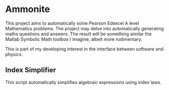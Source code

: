 # Ammonite

This project aims to automatically solve Pearson Edexcel A level Mathematics problems. The project may delve
into automatically generating maths questions and answers. The result will be something similar the Matlab
Symbolic Math toolbox I imagine, albeit more rudimentary.

This is part of my developing interest in the interface between software and physics.

## Index Simplifier

This script automatically simplifies algebraic expressions using index laws.
